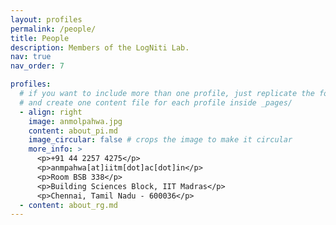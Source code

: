 ```yaml
---
layout: profiles
permalink: /people/
title: People
description: Members of the LogNiti Lab.
nav: true
nav_order: 7

profiles:
  # if you want to include more than one profile, just replicate the following block
  # and create one content file for each profile inside _pages/
  - align: right
    image: anmolpahwa.jpg
    content: about_pi.md
    image_circular: false # crops the image to make it circular
    more_info: >
      <p>+91 44 2257 4275</p>
      <p>anmpahwa[at]iitm[dot]ac[dot]in</p>
      <p>Room BSB 338</p>
      <p>Building Sciences Block, IIT Madras</p>
      <p>Chennai, Tamil Nadu - 600036</p>
  - content: about_rg.md
---
```


